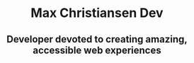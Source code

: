 <h1 align="center">
  Max Christiansen Dev
</h1>
<h2 align="center">
  Developer devoted to creating amazing, accessible web experiences
</h2>

